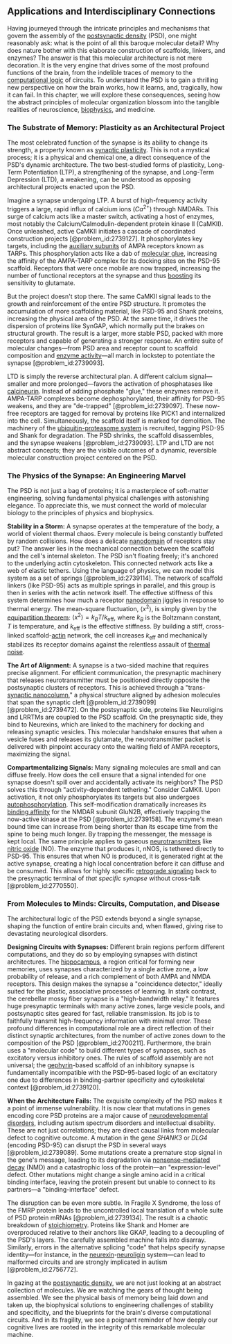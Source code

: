 ## Applications and Interdisciplinary Connections

Having journeyed through the intricate principles and mechanisms that govern the assembly of the [postsynaptic density](@article_id:148471) (PSD), one might reasonably ask: what is the point of all this baroque molecular detail? Why does nature bother with this elaborate construction of scaffolds, linkers, and enzymes? The answer is that this molecular architecture is not mere decoration. It is the very engine that drives some of the most profound functions of the brain, from the indelible traces of memory to the [computational logic](@article_id:135757) of circuits. To understand the PSD is to gain a thrilling new perspective on how the brain works, how it learns, and, tragically, how it can fail. In this chapter, we will explore these consequences, seeing how the abstract principles of molecular organization blossom into the tangible realities of neuroscience, [biophysics](@article_id:154444), and medicine.

### The Substrate of Memory: Plasticity as an Architectural Project

The most celebrated function of the synapse is its ability to change its strength, a property known as [synaptic plasticity](@article_id:137137). This is not a mystical process; it is a physical and chemical one, a direct consequence of the PSD's dynamic architecture. The two best-studied forms of plasticity, Long-Term Potentiation (LTP), a strengthening of the synapse, and Long-Term Depression (LTD), a weakening, can be understood as opposing architectural projects enacted upon the PSD.

Imagine a synapse undergoing LTP. A burst of high-frequency activity triggers a large, rapid influx of calcium ions ($Ca^{2+}$) through NMDARs. This surge of calcium acts like a master switch, activating a host of enzymes, most notably the Calcium/Calmodulin-dependent protein kinase II (CaMKII). Once unleashed, active CaMKII initiates a cascade of coordinated construction projects [@problem_id:2739127]. It phosphorylates key targets, including the [auxiliary subunits](@article_id:193094) of AMPA receptors known as TARPs. This phosphorylation acts like a dab of [molecular glue](@article_id:192802), increasing the affinity of the AMPA-TARP complex for its docking sites on the PSD-95 scaffold. Receptors that were once mobile are now trapped, increasing the number of functional receptors at the synapse and thus [boosting](@article_id:636208) its sensitivity to glutamate.

But the project doesn't stop there. The same CaMKII signal leads to the growth and reinforcement of the entire PSD structure. It promotes the accumulation of more scaffolding material, like PSD-95 and Shank proteins, increasing the physical area of the PSD. At the same time, it drives the dispersion of proteins like SynGAP, which normally put the brakes on structural growth. The result is a larger, more stable PSD, packed with more receptors and capable of generating a stronger response. An entire suite of molecular changes—from PSD area and receptor count to scaffold composition and [enzyme activity](@article_id:143353)—all march in lockstep to potentiate the synapse [@problem_id:2739093].

LTD is simply the reverse architectural plan. A different calcium signal—smaller and more prolonged—favors the activation of phosphatases like [calcineurin](@article_id:175696). Instead of adding phosphate "glue," these enzymes remove it. AMPA-TARP complexes become dephosphorylated, their affinity for PSD-95 weakens, and they are "de-trapped" [@problem_id:2739097]. These now-free receptors are tagged for removal by proteins like PICK1 and internalized into the cell. Simultaneously, the scaffold itself is marked for demolition. The machinery of the [ubiquitin-proteasome system](@article_id:153188) is recruited, tagging PSD-95 and Shank for degradation. The PSD shrinks, the scaffold disassembles, and the synapse weakens [@problem_id:2739093]. LTP and LTD are not abstract concepts; they are the visible outcomes of a dynamic, reversible molecular construction project centered on the PSD.

### The Physics of the Synapse: An Engineering Marvel

The PSD is not just a bag of proteins; it is a masterpiece of soft-matter engineering, solving fundamental physical challenges with astonishing elegance. To appreciate this, we must connect the world of molecular biology to the principles of physics and biophysics.

**Stability in a Storm:** A synapse operates at the temperature of the body, a world of violent thermal chaos. Every molecule is being constantly buffeted by random collisions. How does a delicate [nanodomain](@article_id:190675) of receptors stay put? The answer lies in the mechanical connection between the scaffold and the cell's internal skeleton. The PSD isn't floating freely; it's anchored to the underlying actin cytoskeleton. This connected network acts like a web of elastic tethers. Using the language of physics, we can model this system as a set of springs [@problem_id:2739114]. The network of scaffold linkers (like PSD-95) acts as multiple springs in parallel, and this group is then in series with the actin network itself. The effective stiffness of this system determines how much a receptor [nanodomain](@article_id:190675) jiggles in response to thermal energy. The mean-square fluctuation, $\langle x^2 \rangle$, is simply given by the [equipartition theorem](@article_id:136478): $\langle x^2 \rangle = k_B T / k_{\mathrm{eff}}$, where $k_B$ is the Boltzmann constant, $T$ is temperature, and $k_{\mathrm{eff}}$ is the effective stiffness. By building a stiff, cross-linked scaffold-[actin](@article_id:267802) network, the cell increases $k_{\mathrm{eff}}$ and mechanically stabilizes its receptor domains against the relentless assault of [thermal noise](@article_id:138699).

**The Art of Alignment:** A synapse is a two-sided machine that requires precise alignment. For efficient communication, the presynaptic machinery that releases neurotransmitter must be positioned directly opposite the postsynaptic clusters of receptors. This is achieved through a "trans-[synaptic nanocolumn](@article_id:204178)," a physical structure aligned by adhesion molecules that span the synaptic cleft [@problem_id:2739099] [@problem_id:2739472]. On the postsynaptic side, proteins like Neuroligins and LRRTMs are coupled to the PSD scaffold. On the presynaptic side, they bind to Neurexins, which are linked to the machinery for docking and releasing synaptic vesicles. This molecular handshake ensures that when a vesicle fuses and releases its glutamate, the neurotransmitter packet is delivered with pinpoint accuracy onto the waiting field of AMPA receptors, maximizing the signal.

**Compartmentalizing Signals:** Many signaling molecules are small and can diffuse freely. How does the cell ensure that a signal intended for one synapse doesn't spill over and accidentally activate its neighbors? The PSD solves this through "activity-dependent tethering." Consider CaMKII. Upon activation, it not only phosphorylates its targets but also undergoes [autophosphorylation](@article_id:136306). This self-modification dramatically increases its [binding affinity](@article_id:261228) for the NMDAR subunit GluN2B, effectively trapping the now-active kinase at the PSD [@problem_id:2739158]. The enzyme's mean bound time can increase from being shorter than its escape time from the spine to being much longer. By trapping the messenger, the message is kept local. The same principle applies to gaseous [neurotransmitters](@article_id:156019) like [nitric oxide](@article_id:154463) (NO). The enzyme that produces it, nNOS, is tethered directly to PSD-95. This ensures that when NO is produced, it is generated right at the active synapse, creating a high local concentration before it can diffuse and be consumed. This allows for highly specific [retrograde signaling](@article_id:171396) back to the presynaptic terminal of *that specific synapse* without cross-talk [@problem_id:2770550].

### From Molecules to Minds: Circuits, Computation, and Disease

The architectural logic of the PSD extends beyond a single synapse, shaping the function of entire brain circuits and, when flawed, giving rise to devastating neurological disorders.

**Designing Circuits with Synapses:** Different brain regions perform different computations, and they do so by employing synapses with distinct architectures. The [hippocampus](@article_id:151875), a region critical for forming new memories, uses synapses characterized by a single active zone, a low probability of release, and a rich complement of both AMPA and NMDA receptors. This design makes the synapse a "coincidence detector," ideally suited for the plastic, associative processes of learning. In stark contrast, the cerebellar mossy fiber synapse is a "high-bandwidth relay." It features huge presynaptic terminals with many active zones, large vesicle pools, and postsynaptic sites geared for fast, reliable transmission. Its job is to faithfully transmit high-frequency information with minimal error. These profound differences in computational role are a direct reflection of their distinct synaptic architectures, from the number of active zones down to the composition of the PSD [@problem_id:2700211]. Furthermore, the brain uses a "molecular code" to build different types of synapses, such as excitatory versus inhibitory ones. The rules of scaffold assembly are not universal; the [gephyrin](@article_id:193031)-based scaffold of an inhibitory synapse is fundamentally incompatible with the PSD-95-based logic of an excitatory one due to differences in binding-partner specificity and cytoskeletal context [@problem_id:2739120].

**When the Architecture Fails:** The exquisite complexity of the PSD makes it a point of immense vulnerability. It is now clear that mutations in genes encoding core PSD proteins are a major cause of [neurodevelopmental disorders](@article_id:189084), including autism spectrum disorders and intellectual disability. These are not just correlations; they are direct causal links from molecular defect to cognitive outcome. A mutation in the gene *SHANK3* or *DLG4* (encoding PSD-95) can disrupt the PSD in several ways [@problem_id:2739089]. Some mutations create a premature stop signal in the gene's message, leading to its degradation via [nonsense-mediated decay](@article_id:151274) (NMD) and a catastrophic loss of the protein—an "expression-level" defect. Other mutations might change a single amino acid in a critical binding interface, leaving the protein present but unable to connect to its partners—a "binding-interface" defect.

The disruption can be even more subtle. In Fragile X Syndrome, the loss of the FMRP protein leads to the uncontrolled local translation of a whole suite of PSD protein mRNAs [@problem_id:2739134]. The result is a chaotic breakdown of [stoichiometry](@article_id:140422). Proteins like Shank and Homer are overproduced relative to their anchors like GKAP, leading to a decoupling of the PSD's layers. The carefully assembled machine falls into disarray. Similarly, errors in the alternative splicing "code" that helps specify synapse identity—for instance, in the [neurexin](@article_id:185701)-[neuroligin](@article_id:199937) system—can lead to malformed circuits and are strongly implicated in autism [@problem_id:2756772].

In gazing at the [postsynaptic density](@article_id:148471), we are not just looking at an abstract collection of molecules. We are watching the gears of thought being assembled. We see the physical basis of memory being laid down and taken up, the biophysical solutions to engineering challenges of stability and specificity, and the blueprints for the brain's diverse computational circuits. And in its fragility, we see a poignant reminder of how deeply our cognitive lives are rooted in the integrity of this remarkable molecular machine.